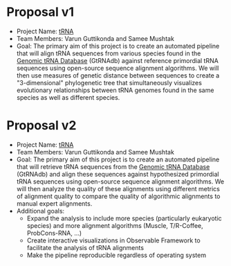 # Proposal v1

* Project Name: [tRNA](https://github.com/ds5500/fall-2024/blob/main/project-list.md#trna)
* Team Members: Varun Guttikonda and Samee Mushtak
* Goal: The primary aim of this project is to create an automated pipeline that will align tRNA sequences from various species found in the [Genomic tRNA Database](https://gtrnadb.ucsc.edu/) (GtRNAdb) against reference primordial tRNA sequences using open-source sequence alignment algorithms. We will then use measures of genetic distance between sequences to create a "3-dimensional" phylogenetic tree that simultaneously visualizes evolutionary relationships between tRNA genomes found in the same species as well as different species.

# Proposal v2

* Project Name: [tRNA](https://github.com/ds5500/fall-2024/blob/main/project-list.md#trna)
* Team Members: Varun Guttikonda and Samee Mushtak
* Goal: The primary aim of this project is to create an automated pipeline that will retrieve tRNA sequences from the [Genomic tRNA Database](https://gtrnadb.ucsc.edu/) (GtRNAdb) and align these sequences against hypothesized primordial tRNA sequences using open-source sequence alignment algorithms. We will then analyze the quality of these alignments using different metrics of alignment quality to compare the quality of algorithmic alignments to manual expert alignments.
* Additional goals:
    * Expand the analysis to include more species (particularly eukaryotic species) and more alignment algorithms (Muscle, T/R-Coffee, ProbCons-RNA, ...)
    * Create interactive visualizations in Observable Framework to facilitate the analysis of tRNA alignments
    * Make the pipeline reproducible regardless of operating system
